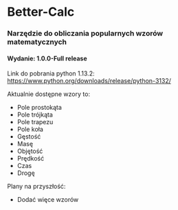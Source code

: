 # Better-Calc
### Narzędzie do obliczania popularnych wzorów matematycznych
#### Wydanie: 1.0.0-Full release
Link do pobrania python 1.13.2: https://www.python.org/downloads/release/python-3132/

Aktualnie dostępne wzory to:
- Pole prostokąta
- Pole trójkąta
- Pole trapezu
- Pole koła
- Gęstość
- Masę
- Objętość
- Prędkość
- Czas
- Drogę

Plany na przyszłość:
- Dodać więce wzorów
